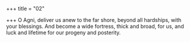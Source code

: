 +++
title = "02"

+++
O Agni, deliver us anew to the far shore, beyond all hardships, with your  blessings.
And become a wide fortress, thick and broad, for us, and luck and
lifetime for our progeny and posterity.